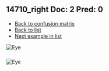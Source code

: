 ## 14710_right Doc: 2 Pred: 0
- [Back to confusion matrix](https://github.com/juliandewit/kaggle_retinopathy/blob/master/matrix.md)
- [Back to list](https://github.com/juliandewit/kaggle_retinopathy/blob/master/lists/20/list.md)
- [Next example in list](https://github.com/juliandewit/kaggle_retinopathy/blob/master/lists/20/14/1487_left.md)

![Eye](https://retinopaty.blob.core.windows.net/size1024/14710_right_2.jpeg)

### 

![Eye]()
